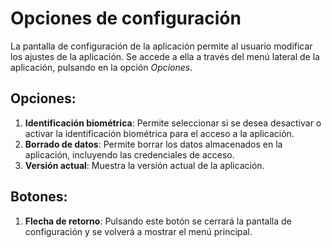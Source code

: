 # Opciones de configuración

La pantalla de configuración de la aplicación permite al usuario modificar los ajustes de la aplicación. Se accede a ella a través del menú lateral de la aplicación, pulsando en la opción *Opciones*.


## Opciones:
1. **Identificación biométrica**: Permite seleccionar si se desea desactivar o activar la identificación biométrica para el acceso a la aplicación.
2. **Borrado de datos**: Permite borrar los datos almacenados en la aplicación, incluyendo las credenciales de acceso.
3. **Versión actual**: Muestra la versión actual de la aplicación.

## Botones:
1. **Flecha de retorno**: Pulsando este botón se cerrará la pantalla de configuración y se volverá a mostrar el menú principal.
